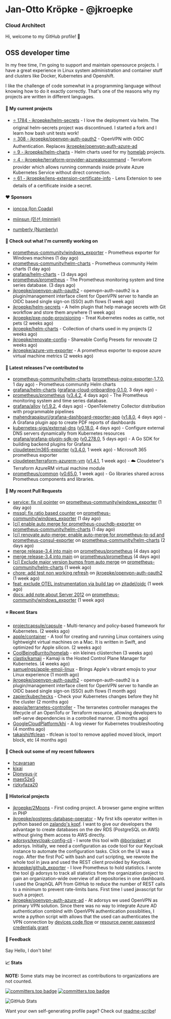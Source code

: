# Jan-Otto Kröpke - @jkroepke
### Cloud Architect 

Hi, welcome to my GitHub profile! 👋

## OSS developer time
In my free time, I'm going to support and maintain opensource projects. I have a great experience in Linux system administration and container stuff and clusters like Docker, Kubernetes and Openshift.

I like the challenge of code somewhat in a programming language without knowing how to do it exactly correctly. That's one of the reasons why my projects are written in different languages.

#### 🌱 My current projects
- [⭐️ 1784 - jkroepke/helm-secrets](https://github.com/jkroepke/helm-secrets) - I love the deployment via helm. The original helm-secrets project was discontinued. I started a fork and I learn how bash unit tests work!
- [⭐️ 308 - jkroepke/openvpn-auth-oauth2](https://github.com/jkroepke/openvpn-auth-oauth2) - OpenVPN with OIDC Authentication. Replaces  [jkroepke/openvpn-auth-azure-ad](https://github.com/jkroepke/openvpn-auth-azure-ad) 
- [⭐️ 9 - jkroepke/helm-charts](https://github.com/jkroepke/helm-charts) - Helm charts used for my [homelab](https://github.com/jkroepke/homelab) projects.
- [⭐️ 4 - jkroepke/terraform-provider-azureakscommand](https://github.com/jkroepke/terraform-provider-azureakscommand) - Terraform provider which allows running commands inside private Azure Kubernetes Service without direct connection.
- [⭐️ 61 - jkroepke/lens-extension-certificate-info](https://github.com/jkroepke/lens-extension-certificate-info) - Lens Extension to see details of a certificate inside a secret.

#### ❤️ Sponsors

- [ioncoa (Ion Coada)](https://github.com/ioncoa)

- [miinsun (민선 (minnie))](https://github.com/miinsun)

- [numberly (Numberly)](https://github.com/numberly)


#### 👷 Check out what I'm currently working on

- [prometheus-community/windows_exporter](https://github.com/prometheus-community/windows_exporter) - Prometheus exporter for Windows machines (1 day ago)
- [prometheus-community/helm-charts](https://github.com/prometheus-community/helm-charts) - Prometheus community Helm charts (1 day ago)
- [grafana/helm-charts](https://github.com/grafana/helm-charts) -  (3 days ago)
- [prometheus/prometheus](https://github.com/prometheus/prometheus) - The Prometheus monitoring system and time series database. (3 days ago)
- [jkroepke/openvpn-auth-oauth2](https://github.com/jkroepke/openvpn-auth-oauth2) - openvpn-auth-oauth2 is a plugin/management interface client for OpenVPN server to handle an OIDC based single sign-on (SSO) auth flows (1 week ago)
- [jkroepke/helm-secrets](https://github.com/jkroepke/helm-secrets) - A helm plugin that help manage secrets with Git workflow and store them anywhere (1 week ago)
- [jkroepke/pxe-node-provisioning](https://github.com/jkroepke/pxe-node-provisioning) - Treat Kubernetes nodes as cattle, not pets (2 weeks ago)
- [jkroepke/helm-charts](https://github.com/jkroepke/helm-charts) - Collection of charts used in my projects (2 weeks ago)
- [jkroepke/renovate-config](https://github.com/jkroepke/renovate-config) - Shareable Config Presets for renovate (2 weeks ago)
- [jkroepke/azure-vm-exporter](https://github.com/jkroepke/azure-vm-exporter) - A prometheus exporter to expose azure virtual machine metrics (2 weeks ago)

#### 🔭 Latest releases I've contributed to

- [prometheus-community/helm-charts](https://github.com/prometheus-community/helm-charts) ([prometheus-nginx-exporter-1.7.0](https://github.com/prometheus-community/helm-charts/releases/tag/prometheus-nginx-exporter-1.7.0), 1 day ago) - Prometheus community Helm charts
- [grafana/helm-charts](https://github.com/grafana/helm-charts) ([grafana-cloud-onboarding-0.1.0](https://github.com/grafana/helm-charts/releases/tag/grafana-cloud-onboarding-0.1.0), 3 days ago) - 
- [prometheus/prometheus](https://github.com/prometheus/prometheus) ([v3.4.2](https://github.com/prometheus/prometheus/releases/tag/v3.4.2), 4 days ago) - The Prometheus monitoring system and time series database.
- [grafana/alloy](https://github.com/grafana/alloy) ([v1.9.2](https://github.com/grafana/alloy/releases/tag/v1.9.2), 4 days ago) - OpenTelemetry Collector distribution with programmable pipelines
- [mahendrapaipuri/grafana-dashboard-reporter-app](https://github.com/mahendrapaipuri/grafana-dashboard-reporter-app) ([v1.8.0](https://github.com/mahendrapaipuri/grafana-dashboard-reporter-app/releases/tag/v1.8.0), 4 days ago) - A Grafana plugin app to create PDF reports of dashboards
- [kubernetes-sigs/external-dns](https://github.com/kubernetes-sigs/external-dns) ([v0.18.0](https://github.com/kubernetes-sigs/external-dns/releases/tag/v0.18.0), 4 days ago) - Configure external DNS servers dynamically from Kubernetes resources
- [grafana/grafana-plugin-sdk-go](https://github.com/grafana/grafana-plugin-sdk-go) ([v0.278.0](https://github.com/grafana/grafana-plugin-sdk-go/releases/tag/v0.278.0), 5 days ago) - A Go SDK for building backend plugins for Grafana
- [cloudeteer/m365-exporter](https://github.com/cloudeteer/m365-exporter) ([v3.4.0](https://github.com/cloudeteer/m365-exporter/releases/tag/v3.4.0), 1 week ago) - Microsoft 365 prometheus exporter
- [cloudeteer/terraform-azurerm-vm](https://github.com/cloudeteer/terraform-azurerm-vm) ([v1.4.1](https://github.com/cloudeteer/terraform-azurerm-vm/releases/tag/v1.4.1), 1 week ago) - ☁️ Cloudeteer's Terraform AzureRM virtual machine module
- [prometheus/common](https://github.com/prometheus/common) ([v0.65.0](https://github.com/prometheus/common/releases/tag/v0.65.0), 1 week ago) - Go libraries shared across Prometheus components and libraries.

#### 🔨 My recent Pull Requests

- [service: fix nil pointer](https://github.com/prometheus-community/windows_exporter/pull/2098) on [prometheus-community/windows_exporter](https://github.com/prometheus-community/windows_exporter) (1 day ago)
- [mssql: fix ratio based counter](https://github.com/prometheus-community/windows_exporter/pull/2096) on [prometheus-community/windows_exporter](https://github.com/prometheus-community/windows_exporter) (1 day ago)
- [[ci] enable auto merge for prometheus-couchdb-exporter](https://github.com/prometheus-community/helm-charts/pull/5849) on [prometheus-community/helm-charts](https://github.com/prometheus-community/helm-charts) (1 day ago)
- [[ci] renovate auto-merge: enable auto-merge for prometheus-to-sd and prometheus-consul-exporter](https://github.com/prometheus-community/helm-charts/pull/5848) on [prometheus-community/helm-charts](https://github.com/prometheus-community/helm-charts) (2 days ago)
- [merge release-3.4 into main](https://github.com/prometheus/prometheus/pull/16787) on [prometheus/prometheus](https://github.com/prometheus/prometheus) (4 days ago)
- [merge release-3.4 into main](https://github.com/prometheus/prometheus/pull/16786) on [prometheus/prometheus](https://github.com/prometheus/prometheus) (4 days ago)
- [[ci] Exclude major version bumps from auto merge](https://github.com/prometheus-community/helm-charts/pull/5825) on [prometheus-community/helm-charts](https://github.com/prometheus-community/helm-charts) (1 week ago)
- [chore: add test non working refresh](https://github.com/jkroepke/openvpn-auth-oauth2/pull/540) on [jkroepke/openvpn-auth-oauth2](https://github.com/jkroepke/openvpn-auth-oauth2) (1 week ago)
- [feat: exclude OTEL instrumentation via build tag](https://github.com/zitadel/oidc/pull/760) on [zitadel/oidc](https://github.com/zitadel/oidc) (1 week ago)
- [docs: add note about Server 2012](https://github.com/prometheus-community/windows_exporter/pull/2093) on [prometheus-community/windows_exporter](https://github.com/prometheus-community/windows_exporter) (1 week ago)

#### ⭐ Recent Stars

- [projectcapsule/capsule](https://github.com/projectcapsule/capsule) - Multi-tenancy and policy-based framework for Kubernetes. (2 weeks ago)
- [apple/container](https://github.com/apple/container) - A tool for creating and running Linux containers using lightweight virtual machines on a Mac. It is written in Swift, and optimized for Apple silicon.  (2 weeks ago)
- [CoolBeingBurrito/homelab](https://github.com/CoolBeingBurrito/homelab) - ein kleines clüsterchen (3 weeks ago)
- [clastix/kamaji](https://github.com/clastix/kamaji) - Kamaji is the Hosted Control Plane Manager for Kubernetes. (4 weeks ago)
- [samuelngs/apple-emoji-linux](https://github.com/samuelngs/apple-emoji-linux) - Brings Apple's vibrant emojis to your Linux experience (1 month ago)
- [jkroepke/openvpn-auth-oauth2](https://github.com/jkroepke/openvpn-auth-oauth2) - openvpn-auth-oauth2 is a plugin/management interface client for OpenVPN server to handle an OIDC based single sign-on (SSO) auth flows (1 month ago)
- [zapier/kubechecks](https://github.com/zapier/kubechecks) - Check your Kubernetes changes before they hit the cluster (2 months ago)
- [appvia/terranetes-controller](https://github.com/appvia/terranetes-controller) - The terranetes controller manages the lifecycle of an OpenTofu or Terraform resource, allowing developers to self-serve dependencies in a controlled manner. (3 months ago)
- [GoogleCloudPlatform/khi](https://github.com/GoogleCloudPlatform/khi) - A log viewer for Kubernetes troubleshooting (4 months ago)
- [takaishi/tfclean](https://github.com/takaishi/tfclean) - tfclean is tool to remove applied moved block, import block, etc (4 months ago)

#### 👯 Check out some of my recent followers

- [hcavarsan](https://github.com/hcavarsan)
- [kjxai](https://github.com/kjxai)
- [Dionysus-jr](https://github.com/Dionysus-jr)
- [maex52e5](https://github.com/maex52e5)
- [rizkyfaza20](https://github.com/rizkyfaza20)

#### 📜 Historical projects
- [jkroepke/2Moons](https://github.com/jkroepke/2Moons) - First coding project. A browser game engine written in PHP
- [jkroepke/postgres-database-operator](https://github.com/jkroepke/postgres-database-operator) - My first k8s operator written in python based on [zalando's kopf](https://github.com/zalando-incubator/kopf). I want to give our developers the advantage to create databases on the dev RDS (PostgreSQL on AWS) without giving them access to AWS directly.
- [adorsys/keycloak-config-cli](https://github.com/adorsys/keycloak-config-cli) - I wrote this tool with [@borisskert](https://github.com/borisskert) at adorsys. Initially, we need a configuration as code tool for our Keycloak instance to automate the configuration tasks. Click on the UI was a nogo. After the first PoC with bash and curl scripting, we rewrote the whole tool in java and used the REST client provided by Keycloak.
- [jkroepke/github_exporter](https://github.com/jkroepke/github_exporter) - I love Prometheus to hold statistics. I wrote the tool @ adorsys to track all statistics from the organization project to gain an organization-wide overview of all repositories in one dashboard. I used the GraphQL API from GitHub to reduce the number of REST calls to a minimum to prevent rate-limits bans. First time I used javascript for such a project.
- [jkroepke/openvpn-auth-azure-ad](https://github.com/jkroepke/openvpn-auth-azure-ad) - At adorsys we used OpenVPN as primary VPN solution. Since there was no way to integrate Azure AD authentication combind with OpenVPN authentication possiblities, I wrote a python script with allows that the used can authenticates the VPN connection by [devices code flow](https://docs.microsoft.com/en-us/azure/active-directory/develop/v2-oauth2-device-code) or [resource owner password credentials grant](https://docs.microsoft.com/en-us/azure/active-directory/develop/v2-oauth-ropc)

#### 💬 Feedback

Say Hello, I don't bite!

#### 📈 Stats

**NOTE:** Some stats may be incorrect as contributions to organizations
are not counted.

[![committers.top badge](https://user-badge.committers.top/germany/jkroepke.svg)](https://user-badge.committers.top/germany/jkroepke)
[![committers.top badge](https://user-badge.committers.top/germany_public/jkroepke.svg)](https://user-badge.committers.top/germany_public/jkroepke)

![GitHub Stats](https://github-readme-stats.vercel.app/api?username=jkroepke&count_private=false&theme=tokyonight&show_icons=true)

Want your own self-generating profile page? Check out [readme-scribe](https://github.com/muesli/readme-scribe)!
